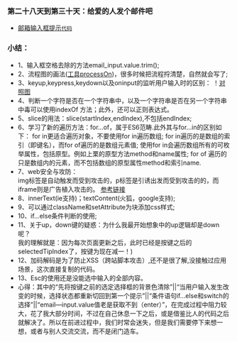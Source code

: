 

### 第二十八天到第三十天：给爱的人发个邮件吧
* [邮箱输入框提示](http://htmlpreview.github.io/?https://github.com/xszi/ife/blob/master/28_30th/mailtips.html)[`代码`](https://github.com/xszi/ife/blob/master/28_30th/mailtips.html)

### 小结：
* 1、输入框空格去除的方法email_input.value.trim();
* 2、流程图的画法([工具processOn](https://www.processon.com/))，很多时候把流程捋清楚，自然就会写了;
* 3、keyup,keypress,keydown以及oninput的监听用户输入时的区别：
 ！[对照图](https://github.com/xszi/ife/blob/master/28_30th/1.png)
* 4、判断一个字符是否在一个字符串中，以及一个字符串是否在另一个字符串中毒可以使用indexOf 方法；此外，还可以正则表达式。
* 5、slice的用法：slice(startIndex,endIndex),不包括endIndex;
* 6、学习了新的遍历方法：for...of，属于ES6范畴.此外其与for...in的区别如下：
    for in更适合遍历对象，不要使用for in遍历数组;
    for in遍历的是数组的索引（即键名），而for of遍历的是数组元素值;
    使用for in会遍历数组所有的可枚举属性，包括原型。例如上栗的原型方法method和name属性;
    for of 遍历的只是数组内的元素，而不包括数组的原型属性method和索引name.
* 7、web安全与攻防：</br>
    img标签是自动触发而受到攻击的，p标签是引诱出发而受到攻击的的，而iframe则是广告植入攻击的。
    [参考链接](https://blog.csdn.net/ganyingxie123456/article/details/70230486)
* 8、innerText(ie支持)；textContent(火狐，google支持);
* 9、可以通过className和setAttribute为块添加css样式;
* 10、if...else条件判断的使用;
* 11、关于up，down键的疑惑：为什么我最开始想象中的up逻辑却是down呢？</br>
    我的理解就是：因为每次页面更新之后，此时已经是按键之后的selectedTipIndex了，按键为现在减一！)
* 12、加码解码是为了防止XSS（跨站脚本攻击）,还不是很了解,没接触过应用场景，这次直接复制的代码。
* 13、Esc的使用还是没能选中输入的全部内容。
* 心得：其中的“先将按键之前的选定选择框的背景色清除”||“当用户输入发生改变的时候，选择状态都重新切回到第一个提示”||“条件语句if...else和switch的选择”||“email—input.value值老是获取不到（enter）”，在完成过程中阻力较大，花了我大部分时间，不过在自己休息一下之后，或是借鉴比人的代码之后就解决了。所以在前进过程中，我们时常会迷失，但是我们需要停下来想一想，或者与别人交流交流，而不是闭门造车。
